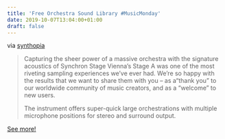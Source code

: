 ```yaml
---
title: 'Free Orchestra Sound Library #MusicMonday'
date: 2019-10-07T13:04:00+01:00
draft: false
---
```


via [synthopia](http://www.synthtopia.com/content/2019/09/28/free-orchestra-sound-library-big-bang-orchestra/)

> Capturing the sheer power of a massive orchestra with the signature acoustics of Synchron Stage Vienna’s Stage A was one of the most riveting sampling experiences we’ve ever had. We’re so happy with the results that we want to share them with you – as a“thank you” to our worldwide community of music creators, and as a “welcome” to new users.
> 
> The instrument offers super-quick large orchestrations with multiple microphone positions for stereo and surround output.

[See more!](http://www.synthtopia.com/content/2019/09/28/free-orchestra-sound-library-big-bang-orchestra/)